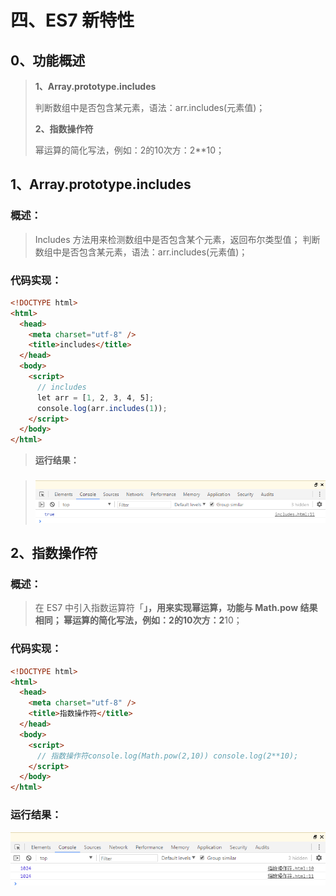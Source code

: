 # 四、ES7 新特性

## 0、功能概述

> **1、Array.prototype.includes**
>
> 判断数组中是否包含某元素，语法：arr.includes(元素值)；
>
> **2、指数操作符**
>
> 幂运算的简化写法，例如：2的10次方：2**10；

## 1、Array.prototype.includes

### 概述：

> Includes 方法用来检测数组中是否包含某个元素，返回布尔类型值；
> 判断数组中是否包含某元素，语法：arr.includes(元素值)；

### 代码实现： 
```html
<!DOCTYPE html>
<html>
  <head>
    <meta charset="utf-8" />
    <title>includes</title>
  </head>
  <body>
    <script>
      // includes
      let arr = [1, 2, 3, 4, 5];
      console.log(arr.includes(1));
    </script>
  </body>
</html>
```

> **运行结果：**

### 

> ![](../imgs/media/image47.png)

## 2、指数操作符
### 概述：

> 在 ES7 中引入指数运算符「**」，用来实现幂运算，功能与 Math.pow
> 结果相同； 幂运算的简化写法，例如：2的10次方：2**10；

### 代码实现： 
```html
<!DOCTYPE html>
<html>
  <head>
    <meta charset="utf-8" />
    <title>指数操作符</title>
  </head>
  <body>
    <script>
      // 指数操作符console.log(Math.pow(2,10)) console.log(2**10);
    </script>
  </body>
</html>
```
### 运行结果：

![](../imgs/media/image48.png)
